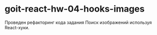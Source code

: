 # goit-react-hw-04-hooks-images

Проведен рефакторинг кода задания Поиск изображений используя React-хуки.
